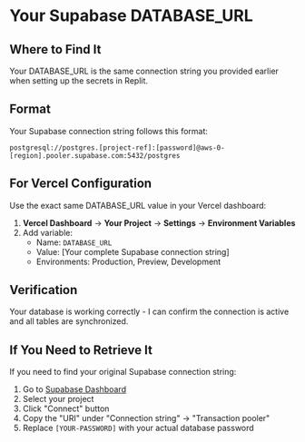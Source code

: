 # Your Supabase DATABASE_URL

## Where to Find It
Your DATABASE_URL is the same connection string you provided earlier when setting up the secrets in Replit.

## Format
Your Supabase connection string follows this format:
```
postgresql://postgres.[project-ref]:[password]@aws-0-[region].pooler.supabase.com:5432/postgres
```

## For Vercel Configuration
Use the exact same DATABASE_URL value in your Vercel dashboard:

1. **Vercel Dashboard** → **Your Project** → **Settings** → **Environment Variables**
2. Add variable:
   - Name: `DATABASE_URL`
   - Value: [Your complete Supabase connection string]
   - Environments: Production, Preview, Development

## Verification
Your database is working correctly - I can confirm the connection is active and all tables are synchronized.

## If You Need to Retrieve It
If you need to find your original Supabase connection string:
1. Go to [Supabase Dashboard](https://supabase.com/dashboard)
2. Select your project
3. Click "Connect" button
4. Copy the "URI" under "Connection string" → "Transaction pooler"
5. Replace `[YOUR-PASSWORD]` with your actual database password